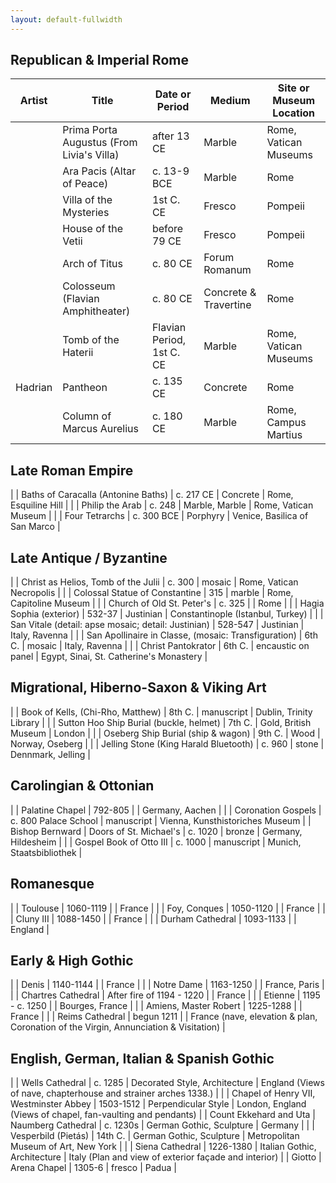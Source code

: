```yaml
---
layout: default-fullwidth
---
```


## Republican & Imperial Rome

| Artist					| Title													| Date or Period				| Medium								| Site or Museum Location																|
| ------------------------- | ----------------------------------------------------- | ----------------------------- | ------------------------------------- | ------------------------------------------------------------------------------------- |
|							| Prima Porta Augustus (From Livia's Villa) 			| after 13 CE 					| Marble 								| Rome, Vatican Museums 																|
|							| Ara Pacis (Altar of Peace) 							| c. 13-9 BCE 					| Marble 								| Rome																					|
|							| Villa of the Mysteries								| 1st C. CE						| Fresco								| Pompeii 																				|
|							| House of the Vetii									| before 79 CE					| Fresco								| Pompeii																				|
|							| Arch of Titus											| c. 80 CE						| Forum Romanum							| Rome 																					|
|							| Colosseum (Flavian Amphitheater)						| c. 80 CE						| Concrete & Travertine 				| Rome																					|
|							| Tomb of the Haterii									| Flavian Period, 1st C. CE		| Marble								| Rome, Vatican Museums																	|
| Hadrian					| Pantheon												| c. 135 CE						| Concrete								| Rome																					|
|							| Column of Marcus Aurelius								| c. 180 CE						| Marble								| Rome, Campus Martius																	|

## Late Roman Empire

|							| Baths of Caracalla (Antonine Baths)					| c. 217 CE						| Concrete								| Rome, Esquiline Hill																	|
| 							| Philip the Arab										| c. 248						| Marble, Marble						| Rome, Vatican Museum																	|
| 							| Four Tetrarchs										| c. 300 BCE					| Porphyry								| Venice,  Basilica of San Marco														|

## Late Antique / Byzantine

|							| Christ as Helios, Tomb of the Julii					| c. 300						| mosaic								| Rome, Vatican Necropolis																|
|							| Colossal Statue of Constantine						| 315							| marble								| Rome, Capitoline Museum																|
|							| Church of Old St. Peter's								| c. 325						|										| Rome																					|
|							| Hagia Sophia (exterior)								| 532-37						| Justinian								| Constantinople (Istanbul, Turkey)														|
|							| San Vitale (detail: apse mosaic; detail: Justinian)	| 528-547						| Justinian 							| Italy, Ravenna																		|
|							| San Apollinaire in Classe, (mosaic: Transfiguration)	| 6th C.						| mosaic								| Italy, Ravenna																		|
|							| Christ Pantokrator									| 6th C.						| encaustic on panel					| Egypt, Sinai, St. Catherine's Monastery												|

## Migrational, Hiberno-Saxon & Viking Art

|							| Book of Kells, (Chi-Rho, Matthew)						| 8th C.						| manuscript							| Dublin, Trinity Library																|
|							| Sutton Hoo Ship Burial (buckle, helmet)				| 7th C.						| Gold, British Museum					| London																				|
|							| Oseberg Ship Burial (ship & wagon) 					| 9th C.						| Wood									| Norway, Oseberg																		|
| 							| Jelling Stone (King Harald Bluetooth)					| c. 960						| stone									| Dennmark, Jelling																		|

## Carolingian & Ottonian

|							| Palatine Chapel										| 792-805						|										| Germany, Aachen																		|
|							| Coronation Gospels									| c. 800 Palace School			| manuscript							| Vienna, Kunsthistoriches Museum														|
| Bishop Bernward			| Doors of St. Michael's								| c. 1020						| bronze								| Germany, Hildesheim																	|
|							| Gospel Book of Otto III								| c. 1000						| manuscript							| Munich, Staatsbibliothek																|

## Romanesque

|							| Toulouse												| 1060-1119						|										| France																				|
|							| Foy, Conques											| 1050-1120						| 										| France 																				|
|							| Cluny III 											| 1088-1450						|										| France 																				|
|							| Durham Cathedral										| 1093-1133						| 										| England 																				|

## Early & High Gothic

|							| Denis													| 1140-1144						|										| France 																				|
|							| Notre Dame											| 1163-1250						|			 							| France, Paris 																		|
|							| Chartres Cathedral									| After fire of 1194 - 1220		|										| France 																				|
|							| Etienne												| 1195 - c. 1250				|										| Bourges, France 																		|
|							| Amiens, Master Robert									| 1225-1288						|										| France 																				|
|							| Reims Cathedral										| begun 1211					| 										| France (nave, elevation & plan, Coronation of the Virgin, Annunciation & Visitation)	|

## English, German, Italian & Spanish Gothic

| 							| Wells Cathedral										| c. 1285						| Decorated Style, Architecture		 	| England (Views of nave, chapterhouse and strainer arches 1338.)						|
|							| Chapel of Henry VII, Westminster Abbey				| 1503-1512						| Perpendicular Style					| London, England (Views of chapel, fan-vaulting and pendants)							|
| Count Ekkehard and Uta	| Naumberg Cathedral									| c. 1230s						| German Gothic, Sculpture				| Germany																				|
| 							| Vesperbild (Pietás)									| 14th C.						| German Gothic, Sculpture				| Metropolitan Museum of Art, New York													|
|							| Siena Cathedral										| 1226-1380						| Italian Gothic, Architecture			| Italy (Plan and view of exterior façade and interior)									|
| Giotto					| Arena Chapel											| 1305-6						| fresco								| Padua																					|

